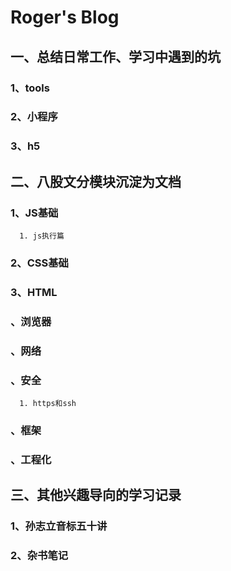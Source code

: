 # Roger's Blog

## 一、总结日常工作、学习中遇到的坑
### 1、tools
### 2、小程序
### 3、h5

## 二、八股文分模块沉淀为文档
### 1、JS基础
      1. js执行篇 
### 2、CSS基础
### 3、HTML
### 、浏览器
### 、网络
### 、安全
      1. https和ssh
### 、框架
### 、工程化

## 三、其他兴趣导向的学习记录
### 1、孙志立音标五十讲
### 2、杂书笔记

